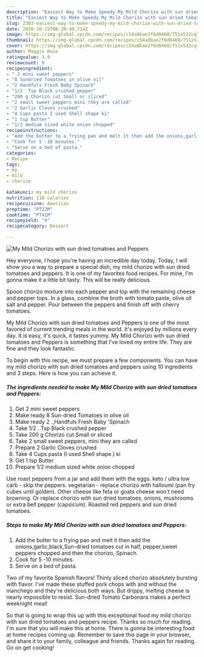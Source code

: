 ```yaml
---
description: "Easiest Way to Make Speedy My Mild Chorizo with sun dried tomatoes and Peppers"
title: "Easiest Way to Make Speedy My Mild Chorizo with sun dried tomatoes and Peppers"
slug: 2303-easiest-way-to-make-speedy-my-mild-chorizo-with-sun-dried-tomatoes-and-peppers
date: 2020-10-15T06:20:40.714Z
image: https://img-global.cpcdn.com/recipes/c54a8bae2f6d0460/751x532cq70/my-mild-chorizo-with-sun-dried-tomatoes-and-peppers-recipe-main-photo.jpg
thumbnail: https://img-global.cpcdn.com/recipes/c54a8bae2f6d0460/751x532cq70/my-mild-chorizo-with-sun-dried-tomatoes-and-peppers-recipe-main-photo.jpg
cover: https://img-global.cpcdn.com/recipes/c54a8bae2f6d0460/751x532cq70/my-mild-chorizo-with-sun-dried-tomatoes-and-peppers-recipe-main-photo.jpg
author: Maggie Rose
ratingvalue: 3.9
reviewcount: 9
recipeingredient:
- " 2 mini sweet peppers"
- "8 Sundried Tomatoes in olive oil"
- "2 Handfuls Fresh Baby Spinach"
- "1/2  Tsp Black crushed pepper"
- "200 g Chorizo cut Small or sliced"
- "2 small sweet peppers mini they are called"
- "2 Garlic Cloves crushed"
- "4 Cups pasta I used Shell shape ki"
- "1 tsp Butter"
- "1/2 medium sized white onion chopped"
recipeinstructions:
- "Add the butter to a frying pan and melt it then add the onions,garlic,black,Sun-dried tomatoes cut in half, pepper,sweet peppers chopped and then the chorizo, Spinach."
- "Cook for 5 -10 minutes."
- "Serve on a bed of pasta."
categories:
- Recipe
tags:
- my
- mild
- chorizo

katakunci: my mild chorizo 
nutrition: 118 calories
recipecuisine: American
preptime: "PT22M"
cooktime: "PT41M"
recipeyield: "4"
recipecategory: Dessert

---
```



![My Mild Chorizo with sun dried tomatoes and Peppers](https://img-global.cpcdn.com/recipes/c54a8bae2f6d0460/751x532cq70/my-mild-chorizo-with-sun-dried-tomatoes-and-peppers-recipe-main-photo.jpg)

Hey everyone, I hope you're having an incredible day today. Today, I will show you a way to prepare a special dish, my mild chorizo with sun dried tomatoes and peppers. It is one of my favorites food recipes. For mine, I'm gonna make it a little bit tasty. This will be really delicious.

Spoon chorizo mixture into each pepper and top with the remaining cheese and pepper tops. In a glass, combine the broth with tomato paste, olive oil salt and pepper. Pour between the peppers and finish off with cherry tomatoes.

My Mild Chorizo with sun dried tomatoes and Peppers is one of the most favored of current trending meals in the world. It's enjoyed by millions every day. It is easy, it's quick, it tastes yummy. My Mild Chorizo with sun dried tomatoes and Peppers is something that I've loved my entire life. They are fine and they look fantastic.


To begin with this recipe, we must prepare a few components. You can have my mild chorizo with sun dried tomatoes and peppers using 10 ingredients and 3 steps. Here is how you can achieve it.

<!--inarticleads1-->

##### The ingredients needed to make My Mild Chorizo with sun dried tomatoes and Peppers:

1. Get  2 mini sweet peppers
1. Make ready 8 Sun-dried Tomatoes in olive oil
1. Make ready 2 .,Handfuls Fresh Baby &#39;Spinach
1. Take 1/2 . Tsp Black crushed pepper
1. Take 200 g Chorizo cut Small or sliced
1. Take 2 small sweet peppers, mini they are called
1. Prepare 2 Garlic Cloves crushed
1. Take 4 Cups pasta (I used Shell shape.) ki
1. Get 1 tsp Butter
1. Prepare 1/2 medium sized white onion chopped


Use roast peppers from a jar and add them with the eggs. keto / ultra low carb - skip the peppers. vegetarian - replace chorizo with halloumi (pan fry cubes until golden). Other cheese like feta or goats cheese won&#39;t need browning. Or replace chorizo with sun dried tomatoes, onions, mushrooms or extra bell pepper (capsicum). Roasted red peppers and sun dried tomatoes. 

<!--inarticleads2-->

##### Steps to make My Mild Chorizo with sun dried tomatoes and Peppers:

1. Add the butter to a frying pan and melt it then add the onions,garlic,black,Sun-dried tomatoes cut in half, pepper,sweet peppers chopped and then the chorizo, Spinach.
1. Cook for 5 -10 minutes.
1. Serve on a bed of pasta.


Two of my favorite Spanish flavors! Thinly sliced chorizo absolutely bursting with flavor. I&#39;ve made these stuffed pork chops with and without the manchego and they&#39;re delicious both ways. But drippy, melting cheese is nearly impossible to resist. Sun-dried Tomato Carbonara makes a perfect weeknight meal! 

So that is going to wrap this up with this exceptional food my mild chorizo with sun dried tomatoes and peppers recipe. Thanks so much for reading. I'm sure that you will make this at home. There is gonna be interesting food at home recipes coming up. Remember to save this page in your browser, and share it to your family, colleague and friends. Thanks again for reading. Go on get cooking!
